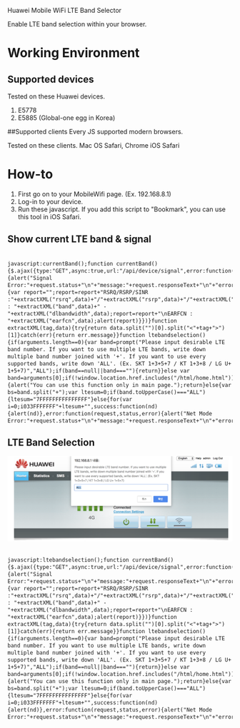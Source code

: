 Huawei Mobile WiFi LTE Band Selector

Enable LTE band selection within your browser. 

# Working Environment
## Supported devices
Tested on these Huawei devices.
1. E5778
2. E5885 (Global-one egg in Korea)

##Supported clients
Every JS supported modern browsers.

Tested on these clients.
Mac OS Safari, Chrome
iOS Safari

# How-to
1. First go on to your MobileWifi page. (Ex. 192.168.8.1)
2. Log-in to your device.
3. Run these javascript. 
If you add this script to "Bookmark", you can use this tool in iOS Safari.

## Show current LTE band & signal
<pre><code>
javascript:currentBand();function currentBand(){$.ajax({type:"GET",async:true,url:"/api/device/signal",error:function(request,status,error){alert("Signal Error:"+request.status+"\n"+"message:"+request.responseText+"\n"+"error:"+error)},success:function(data){var report="";report=report+"RSRQ/RSRP/SINR :"+extractXML("rsrq",data)+"/"+extractXML("rsrp",data)+"/"+extractXML("sinr",data);report=report+"\nBand : "+extractXML("band",data)+" - "+extractXML("dlbandwidth",data);report=report+"\nEARFCN : "+extractXML("earfcn",data);alert(report)}})}function extractXML(tag,data){try{return data.split("</"+tag+">")[0].split("<"+tag+">")[1]}catch(err){return err.message}}function ltebandselection(){if(arguments.length==0){var band=prompt("Please input desirable LTE band number. If you want to use multiple LTE bands, write down multiple band number joined with '+'. If you want to use every supported bands, write down 'ALL'. (Ex. SKT 1+3+5+7 / KT 1+3+8 / LG U+ 1+5+7)","ALL");if(band==null||band===""){return}}else var band=arguments[0];if(!window.location.href.includes("/html/home.html")){alert("You can use this function only in main page.");return}else{var bs=band.split("+");var ltesum=0;if(band.toUpperCase()==="ALL"){ltesum="7FFFFFFFFFFFFFFF"}else{for(var i=0;i<bs.length;i++){ltesum=ltesum+Math.pow(2,parseInt(bs[i])-1)}ltesum=ltesum.toString(16);console.log("LTEBand:"+ltesum)}$.ajax({type:"GET",async:true,url:"/html/home.html",error:function(request,status,error){alert("Token Error:"+request.status+"\n"+"message:"+request.responseText+"\n"+"error:"+error)},success:function(data){var datas=data.split('name="csrf_token" content="');var token=datas[datas.length-1].split('"')[0];setTimeout(function(){$.ajax({type:"POST",async:true,url:"/api/net/net-mode",headers:{__RequestVerificationToken:token},contentType:"application/xml",data:"<request><NetworkMode>03</NetworkMode><NetworkBand>3FFFFFFF</NetworkBand><LTEBand>"+ltesum+"</LTEBand></request>",success:function(nd){alert(nd)},error:function(request,status,error){alert("Net Mode Error:"+request.status+"\n"+"message:"+request.responseText+"\n"+"error:"+error)}})},2e3)}})}}
</code></pre>

## LTE Band Selection
![Alt text](/img1.png)
<pre><code>
javascript:ltebandselection();function currentBand(){$.ajax({type:"GET",async:true,url:"/api/device/signal",error:function(request,status,error){alert("Signal Error:"+request.status+"\n"+"message:"+request.responseText+"\n"+"error:"+error)},success:function(data){var report="";report=report+"RSRQ/RSRP/SINR :"+extractXML("rsrq",data)+"/"+extractXML("rsrp",data)+"/"+extractXML("sinr",data);report=report+"\nBand : "+extractXML("band",data)+" - "+extractXML("dlbandwidth",data);report=report+"\nEARFCN : "+extractXML("earfcn",data);alert(report)}})}function extractXML(tag,data){try{return data.split("</"+tag+">")[0].split("<"+tag+">")[1]}catch(err){return err.message}}function ltebandselection(){if(arguments.length==0){var band=prompt("Please input desirable LTE band number. If you want to use multiple LTE bands, write down multiple band number joined with '+'. If you want to use every supported bands, write down 'ALL'. (Ex. SKT 1+3+5+7 / KT 1+3+8 / LG U+ 1+5+7)","ALL");if(band==null||band===""){return}}else var band=arguments[0];if(!window.location.href.includes("/html/home.html")){alert("You can use this function only in main page.");return}else{var bs=band.split("+");var ltesum=0;if(band.toUpperCase()==="ALL"){ltesum="7FFFFFFFFFFFFFFF"}else{for(var i=0;i<bs.length;i++){ltesum=ltesum+Math.pow(2,parseInt(bs[i])-1)}ltesum=ltesum.toString(16);console.log("LTEBand:"+ltesum)}$.ajax({type:"GET",async:true,url:"/html/home.html",error:function(request,status,error){alert("Token Error:"+request.status+"\n"+"message:"+request.responseText+"\n"+"error:"+error)},success:function(data){var datas=data.split('name="csrf_token" content="');var token=datas[datas.length-1].split('"')[0];setTimeout(function(){$.ajax({type:"POST",async:true,url:"/api/net/net-mode",headers:{__RequestVerificationToken:token},contentType:"application/xml",data:"<request><NetworkMode>03</NetworkMode><NetworkBand>3FFFFFFF</NetworkBand><LTEBand>"+ltesum+"</LTEBand></request>",success:function(nd){alert(nd)},error:function(request,status,error){alert("Net Mode Error:"+request.status+"\n"+"message:"+request.responseText+"\n"+"error:"+error)}})},2e3)}})}}
</code></pre>
